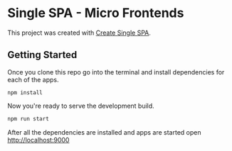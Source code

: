# Single SPA - Micro Frontends

This project was created with [Create Single SPA](https://github.com/single-spa/create-single-spa).

## Getting Started

Once you clone this repo go into the terminal and install dependencies for each of the apps.

```shell
npm install
```

Now you're ready to serve the development build.

```sh
npm run start
```

After all the dependencies are installed and apps are started
open [http://localhost:9000](http://localhost:9000)
